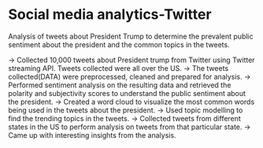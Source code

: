 # Social media analytics-Twitter

Analysis of tweets about President Trump to determine the prevalent public sentiment about the president and the common topics in the tweets.

-> Collected 10,000 tweets about President trump from Twitter using Twitter streaming API. Tweets collected were all over the US.
-> The tweets collected(DATA) were preprocessed, cleaned and prepared for analysis.
-> Performed sentiment analysis on the resulting data and retrieved the polarity and subjectivity scores to understand the public sentiment about the president.
-> Created a word cloud to visualize the most common words being used in the tweets about the president.
-> Used topic modelling to find the trending topics in the tweets.
-> Collected tweets from different states in the US to perform analysis on tweets from that particular state.
-> Came up with interesting insights from the analysis.
